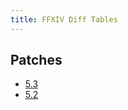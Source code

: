 ```yaml
---
title: FFXIV Diff Tables
---
```


## Patches

* [5.3](https://makar8000.github.io/ffxiv-diff/5.3/)
* [5.2](https://makar8000.github.io/ffxiv-diff/5.2/)